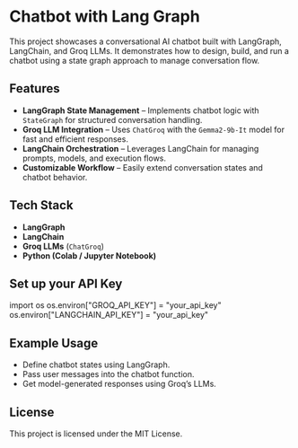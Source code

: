 # Chatbot with Lang Graph
This project showcases a conversational AI chatbot built with LangGraph, LangChain, and Groq LLMs. It demonstrates how to design, build, and run a chatbot using a state graph approach to manage conversation flow.

## Features
- **LangGraph State Management** – Implements chatbot logic with `StateGraph` for structured conversation handling.  
- **Groq LLM Integration** – Uses `ChatGroq` with the `Gemma2-9b-It` model for fast and efficient responses.  
- **LangChain Orchestration** – Leverages LangChain for managing prompts, models, and execution flows.  
- **Customizable Workflow** – Easily extend conversation states and chatbot behavior.

## Tech Stack
- **LangGraph**
- **LangChain**
- **Groq LLMs** (`ChatGroq`)
- **Python (Colab / Jupyter Notebook)**

## Set up your API Key

import os
os.environ["GROQ_API_KEY"] = "your_api_key"
os.environ["LANGCHAIN_API_KEY"] = "your_api_key"

## Example Usage

- Define chatbot states using LangGraph.
- Pass user messages into the chatbot function.
- Get model-generated responses using Groq’s LLMs.

## License

This project is licensed under the MIT License.
